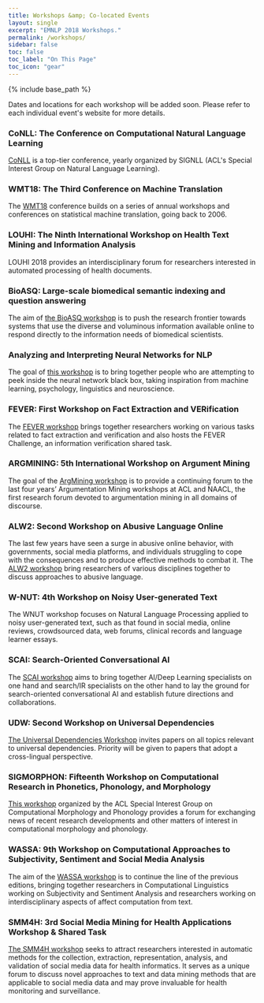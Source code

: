 ```yaml
---
title: Workshops &amp; Co-located Events
layout: single
excerpt: "EMNLP 2018 Workshops."
permalink: /workshops/
sidebar: false
toc: false
toc_label: "On This Page"
toc_icon: "gear"
---
```

{% include base_path %}

Dates and locations for each workshop will be added soon. Please refer to each individual event's website for more details.

### CoNLL: The Conference on Computational Natural Language Learning
[CoNLL](http://www.conll.org) is a top-tier conference, yearly organized by SIGNLL (ACL's Special Interest Group on Natural Language Learning).  

### WMT18: The Third Conference on Machine Translation
The [WMT18](http://www.statmt.org/wmt18/) conference builds on a series of annual workshops and conferences on statistical machine translation, going back to 2006.

### LOUHI: The Ninth International Workshop on Health Text Mining and Information Analysis
LOUHI 2018 provides an interdisciplinary forum for researchers interested in automated processing of health documents.

### BioASQ: Large-scale biomedical semantic indexing and question answering
The aim of [the BioASQ workshop](http://bioasq.org/workshop) is to push the research frontier towards systems that use the diverse and voluminous information available online to respond directly to the information needs of biomedical scientists.

### Analyzing and Interpreting Neural Networks for NLP
The goal of [this workshop](https://blackboxnlp.github.io) is to bring together people who are attempting to peek inside the neural network black box, taking inspiration from machine learning, psychology, linguistics and neuroscience. 

### FEVER: First Workshop on Fact Extraction and VERification
The [FEVER workshop](https://sheffieldnlp.github.io/fever/) brings together researchers working on various tasks related to fact extraction and verification and also hosts the FEVER Challenge, an information verification shared task.

### ARGMINING: 5th International Workshop on Argument Mining
The goal of the [ArgMining workshop](https://www.research.ibm.com/haifa/Workshops/argmining17/) is to provide a continuing forum to the last four years’ Argumentation Mining workshops at ACL and NAACL, the first research forum devoted to argumentation mining in all domains of discourse.

### ALW2: Second Workshop on Abusive Language Online
The last few years have seen a surge in abusive online behavior, with governments, social media platforms, and individuals struggling to cope with the consequences and to produce effective methods to combat it. The [ALW2 workshop](https://sites.google.com/view/alw2018) bring researchers of various disciplines together to discuss approaches to abusive language. 

### W-NUT: 4th Workshop on Noisy User-generated Text
The WNUT workshop focuses on Natural Language Processing applied to noisy user-generated text, such as that found in social media, online reviews, crowdsourced data, web forums, clinical records and language learner essays. 

### SCAI: Search-Oriented Conversational AI
The [SCAI workshop](http://scai.info) aims to bring together AI/Deep Learning specialists on one hand and search/IR specialists on the other hand to lay the ground for search-oriented conversational AI and establish future directions and collaborations.

### UDW: Second Workshop on Universal Dependencies
[The Universal Dependencies Workshop](http://universaldependencies.org/udw18/) invites papers on all topics relevant to universal dependencies. Priority will be given to papers that adopt a cross-lingual perspective.

### SIGMORPHON: Fifteenth Workshop on Computational Research in Phonetics, Phonology, and Morphology
[This workshop](https://sigmorphon.github.io) organized by the ACL Special Interest Group on Computational Morphology and Phonology provides a forum for exchanging news of recent research developments and other matters of interest in computational morphology and phonology.

### WASSA: 9th Workshop on Computational Approaches to Subjectivity, Sentiment and Social Media Analysis
The aim of the [WASSA workshop](https://wt-public.emm4u.eu/wassa2018/) is to continue the line of the previous editions, bringing together researchers in Computational Linguistics working on Subjectivity and Sentiment Analysis and researchers working on interdisciplinary aspects of affect computation from text.

### SMM4H: 3rd Social Media Mining for Health Applications Workshop & Shared Task
[The SMM4H workshop](https://healthlanguageprocessing.org/smm4h/) seeks to attract researchers interested in automatic methods for the collection, extraction, representation, analysis, and validation of social media data for health informatics. It serves as a unique forum to discuss novel approaches to text and data mining methods that are applicable to social media data and may prove invaluable for health monitoring and surveillance.
